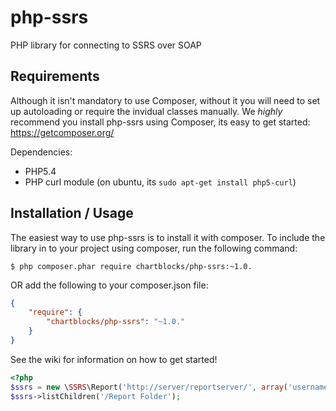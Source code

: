 php-ssrs
========

PHP library for connecting to SSRS over SOAP

Requirements
-------------------

Although it isn't mandatory to use Composer, without it you will need to set up autoloading or require the invidual classes manually. We *highly* recommend you install php-ssrs using Composer, its easy to get started: https://getcomposer.org/

Dependencies:
* PHP5.4
* PHP curl module (on ubuntu, its `sudo apt-get install php5-curl`)


Installation / Usage
--------------------

The easiest way to use php-ssrs is to install it with composer. To include the library in to your project using composer, run the following command:

```
$ php composer.phar require chartblocks/php-ssrs:~1.0.
```

OR add the following to your composer.json file:

```json
{
    "require": {
        "chartblocks/php-ssrs": "~1.0."
    }
}
```

See the wiki for information on how to get started!

```php
<?php
$ssrs = new \SSRS\Report('http://server/reportserver/', array('username' => 'thomas', 'password' => 'secureme'));
$ssrs->listChildren('/Report Folder');
```

